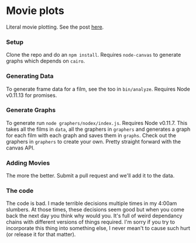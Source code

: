 # Movie plots
Literal movie plotting. See the post [here](https://medium.com/p/8b8243f6f3f).

### Setup
Clone the repo and do an `npm install`. Requires `node-canvas` to generate graphs which depends on `cairo`.

### Generating Data
To generate frame data for a film, see the too in `bin/analyze`. Requires Node v0.11.13 for promises.

### Generate Graphs
To generate run `node graphers/nodex/index.js`. Requires Node v0.11.7. This takes all the films in `data`, all the graphers in `graphers` and generates a graph for each film with each graph and saves them in `graphs`. Check out the graphers in `graphers` to create your own. Pretty straight forward with the canvas API.

### Adding Movies
The more the better. Submit a pull request and we'll add it to the data.

### The code
The code is bad. I made terrible decisions multiple times in my 4:00am slumbers. At those times, these decisions seem good but when you come back the next day you think why would you. It's full of weird dependancy chains with different versions of things required. I'm sorry if you try to incorporate this thing into something else, I never mean't to cause such hurt (or release it for that matter).
